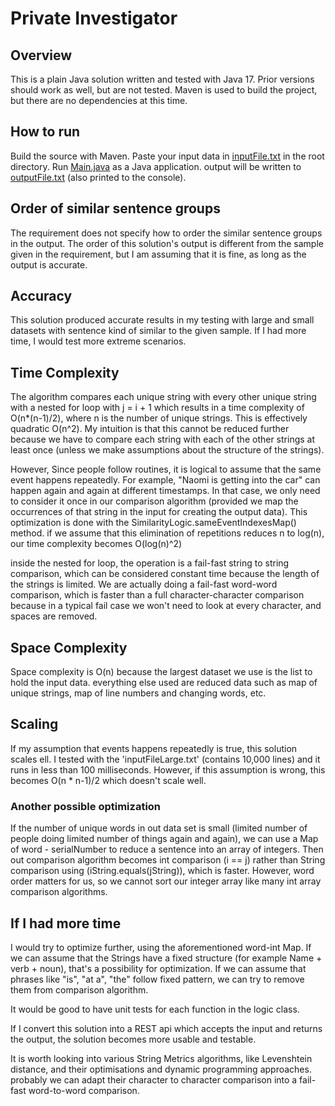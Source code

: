# Private Investigator

## Overview

This is a plain Java solution written and tested with Java 17. Prior versions should work as well, but are not tested.
Maven is used to build the project, but there are no dependencies at this time.

## How to run

Build the source with Maven. Paste your input data in [inputFile.txt](inputFile.txt) in the root directory. Run [Main.java](src%2Fmain%2Fjava%2Fcom%2FcodingChallenge%2FPrivateInvestigator%2FMain.java) as a Java application. output will be written to [outputFile.txt](outputFile.txt) (also printed to the console).

## Order of similar sentence groups
The requirement does not specify how to order the similar sentence groups in the output. The order of this solution's output is different from the sample given in the requirement, but I am assuming that it is fine, as long as the output is accurate.

## Accuracy
This solution produced accurate results in my testing with large and small datasets with sentence kind of similar to the given sample. If I had more time, I would test more extreme scenarios.


## Time Complexity

The algorithm compares each unique string with every other unique string with a nested for loop with j = i + 1 which results in a time complexity of
O(n*(n-1)/2), where n is the number of unique strings. This is effectively quadratic O(n^2). My intuition is that this cannot be reduced further because we have to compare each string with each of the other strings at least once (unless we make assumptions about the structure of the strings).

However, Since people follow routines, it is logical to assume that the same event happens repeatedly. For example, "Naomi is getting into the car" can
happen again and again at different timestamps. In that case, we only need to consider it once in our comparison algorithm (provided we map the occurrences of that string in the input
for creating the output data). This optimization is done with the SimilarityLogic.sameEventIndexesMap() method. if we assume that this elimination of repetitions reduces n to log(n),
our time complexity becomes O(log(n)^2)

inside the nested for loop, the operation is a fail-fast string to string comparison, which can be considered constant time because the length of the strings is limited. We are actually doing a fail-fast word-word comparison, which is faster than a full character-character comparison because in a typical fail case we won't need to look at every character, and spaces are removed. 

## Space Complexity

Space complexity is O(n) because the largest dataset we use is the list<String> to hold the input data. everything else used are reduced data such as map of unique strings, map of line numbers and changing words, etc.


## Scaling 

If my assumption that events happens repeatedly is true, this solution scales ell. I tested with the 'inputFileLarge.txt' (contains 10,000 lines) and it runs in less than 100 milliseconds. However, if this assumption is wrong, this becomes O(n * n-1)/2 which doesn't scale well.

### Another possible optimization 

If the number of unique words in out data set is small (limited number of people doing limited number of things again and again), we can use a Map of word - serialNumber to reduce a sentence into an array of integers.
Then out comparison algorithm becomes int comparison (i == j) rather than String comparison using (iString.equals(jString)), which is faster. However, word order matters for us, so we cannot sort our integer array like many int array comparison algorithms.

## If I had more time

I would try to optimize further, using the aforementioned word-int Map. If we can assume that the Strings have a fixed structure (for example Name + verb + noun), that's a possibility for optimization. If we can assume that phrases like "is", "at a", "the" follow fixed pattern, we can try to remove them from comparison algorithm.

It would be good to have unit tests for each function in the logic class.

If I convert this solution into a REST api which accepts the input and returns the output, the solution becomes more usable and testable.

It is worth looking into various String Metrics algorithms, like Levenshtein distance, and their optimisations and dynamic programming approaches. probably we can adapt their character to character comparison into a fail-fast word-to-word comparison.



